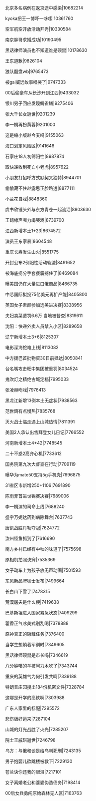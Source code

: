 北京多名病例在返京途中感染|10682214

kyoka把王一博吓一哆嗦|10361760

空军航空开放活动开秀|10330584

南京胖哥求婚成功|10190495

黑话律师演员也不知道谁是硕鼠|10178630

王东道歉|9826104

狼队翻盘wb|9765473

被gai威远故事唱哭了|9747333

00后偷豪车从长沙开到江西|9433032

银川男子回应发现鳄雀鳝|9275406

张大千长女逝世|9201239

李一桐再扮黄蓉|9201000

这是缩小版赵今麦吗|9155063

海口划定风险区|9141646

石家庄18人初筛阳性|8987874

取快递收到死亡小老虎|8957622

小朋友打招呼方式默契又独特|8944701

偷偷藏不住赵露思正脸路透|8877111

小兰花自戕|8848360

虞书欣镜头外与东方青苍一起流泪|8803630

王鹤棣声嘶力竭哭戏|8739700

江西新增本土1+23|8674572

演员王东家暴|8604548

重庆长寿发生山火|8551775

开封公布2例阳性活动轨迹|8491652

被海底捞分手套餐震撼住了|8469084

曝美国仍在大量进口俄商品|8466735

中芯国际拟投75亿美元再扩产能|8405800

英国女子素颜参加选美进决赛|8338956

夫妇卖菜遭罚6.6万 当地被督查|8319611

沈阳：快递外卖人员禁入小区|8289658

辽宁新增本土3+6|8125307

电影深海蛇难上线|8113082

中方援巴首批物资30日前抵达|8050841

台名嘴攻击旺中集团被重罚|8034524

鬼吹灯之精绝古城定档|7995033

张凌赫吻戏|7976413

黑龙江新增13例本土无症状|7938563

范世錡有点慢热|7835768

灭火战士临走遇上山城热情|7811391

美国2人承认出售拜登女儿日记|7766552

河南新增本土4+42|7748545

二十不惑2高齐心机|7733612

国务院第九次大督查在行动|7709119

曝华为mate50支持5g手机壳|7696875

31省区市新增250+1106|7691890

陈雨菲首进世锦赛决赛|7689006

李一桐演的司命上线|7688240

盛宇万妮达药到病除舞台|7637743

唐凯战胜丹勒夺冠|7624772

汝州怪鱼抓到了|7616690

南方乡村已经有中秋的味道了|7575698

原相机拍照诀窍|7535369

女子动车上为孩子放无声动画|7501593

东风新品牌猛士发布|7499664

长白山下雪了|7478315

荒漠屠夫是什么梗|7419638

巴基斯坦进入国家紧急状态|7409299

藿香正气冰美式别乱喝|7378888

原神真正的隐藏任务|7376400

当学生想躺着军训时|7349605

黑话律师硕鼠是市长吗|7346619

八分钟噶的羊被阿力木吃了|7343744

重庆的英雄气为何引发共鸣|7339188

特朗普庄园搜出184份机密文件|7328784

这哪是开学的高铁啊|7303988

广东人家里的标配|7295572

悲伤版好运来|7287104

山城的灯光战胜了火光|7285207

院士王威琪逝世|7246798

乌方：与俄和谈是给乌判死刑|7243135

男子抱婴儿欲跳楼被救下|7229130

苍兰诀你还我的眼泪|7217101

女子离婚老公和婆婆伪造债务|7198414

00后女兵勇闯原始森林无人区|7163763


